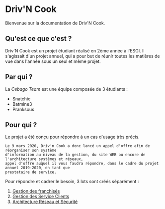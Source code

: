 # Driv'N Cook

Bienvenue sur la documentation de Driv'N Cook.

## Qu'est ce que c'est ?

Driv'N Cook est un projet étudiant réalisé en 2ème année à l'ESGI. Il s'agissait d'un projet annuel, qui a pour but de réunir toutes les matières de vue dans l'année sous un seul et même projet.

## Par qui ?

La *Cebago Team* est une équipe composée de 3 étudiants :
- Snatchie
- Batmine3
- Pranksous

## Pour qui ?

Le projet a été conçu pour répondre à un cas d'usage très précis.
```text
Le 9 mars 2020, Driv'n Cook a donc lancé un appel d'offre afin de réorganiser son système
d'information au niveau de la gestion, du site WEB ou encore de l'architecture systèmes et réseaux,
appel d'offre auquel il vous faudra répondre, dans le cadre du projet annuel 2019-2020, en tant que
prestataire de service.
```

Pour répondre et cadrer le besoin, 3 lots sont créés séparément :

1. [Gestion des franchisés](https://cebago.github.io/Driv-N-Cook-Doc/franchise.html)
2. [Gestion des Service Clients](https://cebago.github.io/Driv-N-Cook-Doc/clients.html)
3. [Architecture Réseau et Sécurité](https://cebago.github.io/Driv-N-Cook-Doc/network.html)
